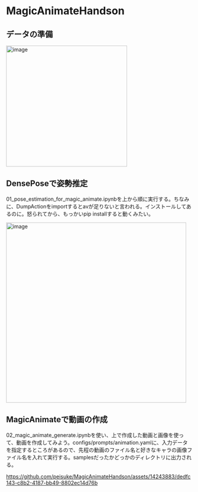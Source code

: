 # MagicAnimateHandson

## データの準備

<img width="327" alt="image" src="https://github.com/peisuke/MagicAnimateHandson/assets/14243883/5f9a0f79-b79b-469c-a4e0-15cde70c1d40">

## DensePoseで姿勢推定
01_pose_estimation_for_magic_animate.ipynbを上から順に実行する。ちなみに、DumpActionをimportするとavが足りないと言われる。インストールしてあるのに。怒られてから、もっかいpip installすると動くみたい。

<img width="487" alt="image" src="https://github.com/peisuke/MagicAnimateHandson/assets/14243883/98b55145-e499-4352-be8d-90a0bdfd5650">

## MagicAnimateで動画の作成

02_magic_animate_generate.ipynbを使い、上で作成した動画と画像を使って、動画を作成してみよう。configs/prompts/animation.yamlに、入力データを指定するところがあるので、先程の動画のファイル名と好きなキャラの画像ファイル名を入れて実行する。samplesだったかどっかのディレクトリに出力される。

https://github.com/peisuke/MagicAnimateHandson/assets/14243883/dedfc143-c8b2-4187-bb49-8802ec14d76b
